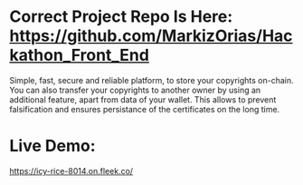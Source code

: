 
# Correct Project Repo Is Here: https://github.com/MarkizOrias/Hackathon_Front_End

Simple, fast, secure and reliable platform, to store your copyrights on-chain. You can also transfer your copyrights to another owner by using an additional feature, apart from data of your wallet. This allows to prevent falsification and ensures persistance of the certificates on the long time.

# Live Demo:

https://icy-rice-8014.on.fleek.co/
